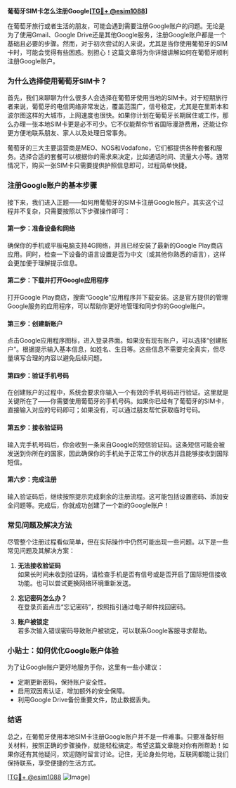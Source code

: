 **葡萄牙SIM卡怎么注册Google[[TG💪+ @esim1088](https://t.me/s/esim1088)]**

在葡萄牙旅行或者生活的朋友，可能会遇到需要注册Google账户的问题。无论是为了使用Gmail、Google Drive还是其他Google服务，注册Google账户都是一个基础且必要的步骤。然而，对于初次尝试的人来说，尤其是当你使用葡萄牙的SIM卡时，可能会觉得有些困惑。别担心！这篇文章将为你详细讲解如何在葡萄牙顺利注册Google账户。

### 为什么选择使用葡萄牙SIM卡？

首先，我们来聊聊为什么很多人会选择在葡萄牙使用当地的SIM卡。对于短期旅行者来说，葡萄牙的电信网络非常发达，覆盖范围广，信号稳定，尤其是在里斯本和波尔图这样的大城市，上网速度也很快。如果你计划在葡萄牙长期居住或工作，那么办理一张本地SIM卡更是必不可少。它不仅能帮你节省国际漫游费用，还能让你更方便地联系朋友、家人以及处理日常事务。

葡萄牙的三大主要运营商是MEO、NOS和Vodafone，它们都提供各种套餐和服务。选择合适的套餐可以根据你的需求来决定，比如通话时间、流量大小等。通常情况下，购买一张SIM卡只需要提供护照信息即可，过程简单快捷。

### 注册Google账户的基本步骤

接下来，我们进入正题——如何用葡萄牙的SIM卡注册Google账户。其实这个过程并不复杂，只需要按照以下步骤操作即可：

#### 第一步：准备设备和网络

确保你的手机或平板电脑支持4G网络，并且已经安装了最新的Google Play商店应用。同时，检查一下设备的语言设置是否为中文（或其他你熟悉的语言），这样会更加便于理解提示信息。

#### 第二步：下载并打开Google应用程序

打开Google Play商店，搜索“Google”应用程序并下载安装。这是官方提供的管理Google服务的应用程序，可以帮助你更好地管理和同步你的Google账户。

#### 第三步：创建新账户

点击Google应用程序图标，进入登录界面。如果没有现有账户，可以选择“创建账户”。根据提示输入基本信息，如姓名、生日等。这些信息不需要完全真实，但尽量填写合理的内容以避免后续问题。

#### 第四步：验证手机号码

在创建账户的过程中，系统会要求你输入一个有效的手机号码进行验证。这里就是关键所在了——你需要使用葡萄牙的手机号码。如果你已经有了葡萄牙的SIM卡，直接输入对应的号码即可；如果没有，可以通过朋友帮忙获取临时号码。

#### 第五步：接收验证码

输入完手机号码后，你会收到一条来自Google的短信验证码。这条短信可能会被发送到你所在的国家，因此确保你的手机处于正常工作的状态并且能够接收到国际短信。

#### 第六步：完成注册

输入验证码后，继续按照提示完成剩余的注册流程。这可能包括设置密码、添加安全问题等。完成后，你就成功创建了一个新的Google账户！

### 常见问题及解决方法

尽管整个注册过程看似简单，但在实际操作中仍然可能出现一些问题。以下是一些常见问题及其解决方案：

1. **无法接收验证码**  
   如果长时间未收到验证码，请检查手机是否有信号或是否开启了国际短信接收功能。也可以尝试更换网络环境重新发送。

2. **忘记密码怎么办？**  
   在登录页面点击“忘记密码”，按照指引通过电子邮件找回密码。

3. **账户被锁定**  
   若多次输入错误密码导致账户被锁定，可以联系Google客服寻求帮助。

### 小贴士：如何优化Google账户体验

为了让Google账户更好地服务于你，这里有一些小建议：
- 定期更新密码，保持账户安全性。
- 启用双因素认证，增加额外的安全保障。
- 利用Google Drive备份重要文件，防止数据丢失。

### 结语

总之，在葡萄牙使用本地SIM卡注册Google账户并不是一件难事。只要准备好相关材料，按照正确的步骤操作，就能轻松搞定。希望这篇文章能对你有所帮助！如果你还有其他疑问，欢迎随时留言讨论。记住，无论身处何地，互联网都能让我们保持联系，享受便捷的生活方式。

[[TG💪+ @esim1088](https://t.me/s/esim1088) ![Image](https://i.postimg.cc/4NQfJmqS/Snipaste-2025-05-13-00-14-12.png)]